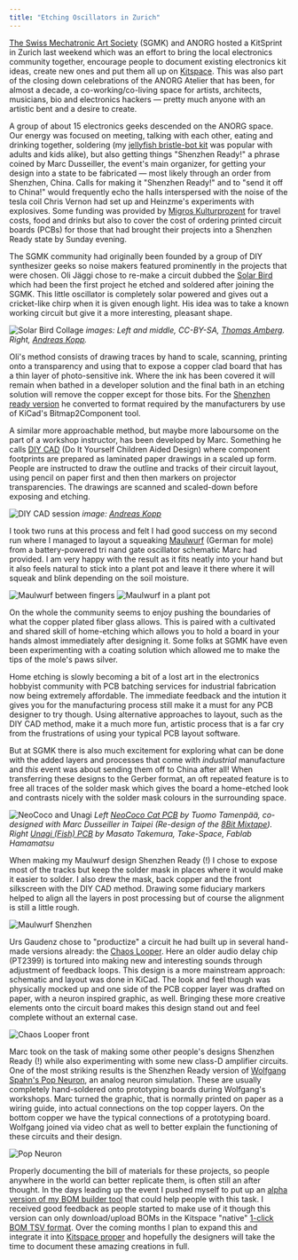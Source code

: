 ```yaml
---
title: "Etching Oscillators in Zurich"
---
```

[The Swiss Mechatronic Art Society][6] (SGMK) and ANORG hosted a KitSprint in Zurich last weekend which was an effort to bring the local electronics community together, encourage people to document existing electronics kit ideas, create new ones and put them all up on [Kitspace][3].
This was also part of the closing down celebrations of the ANORG Atelier that has been, for almost a decade, a co-working/co-living space for artists, architects, musicians, bio and electronics hackers — pretty much anyone with an artistic bent and a desire to create.

A group of about 15 electronics geeks descended on the ANORG space. Our energy was focused on meeting, talking with each other, eating and drinking together, soldering (my [jellyfish bristle-bot kit](https://kitspace.org/jelly) was popular with adults and kids alike), but also getting things "Shenzhen Ready!" a phrase coined by Marc Dusseiller, the event's main organizer, for getting your design into a state to be fabricated — most likely through an order from Shenzhen, China. Calls for making it "Shenzhen Ready!" and to "send it off to China!" would frequently echo the halls interspersed with the noise of the tesla coil Chris Vernon had set up and Heinzme's experiments with explosives. Some funding was provided by [Migros Kulturprozent](https://www.migros-kulturprozent.ch) for travel costs, food and drinks but also to cover the cost of ordering printed circuit boards (PCBs) for those that had brought their projects into a Shenzhen Ready state by Sunday evening.

The SGMK community had originally been founded by a group of DIY synthesizer geeks so noise makers featured prominently in the projects that were chosen. Oli Jäggi chose to re-make a circuit dubbed the [Solar Bird][7] which had been the first project he etched and soldered after joining the SGMK. This little oscillator is completely solar powered and gives out a cricket-like chirp when it is given enough light. His idea was to take a known working circuit but give it a more interesting, pleasant shape.

![Solar Bird Collage](/images/entry5/solar_bird_progress.png)
*images: Left and middle, CC-BY-SA, [Thomas Amberg](https://www.flickr.com/photos/tamberg/). Right, [Andreas Kopp](https://twitter.com/andreaskopp).*

Oli's method consists of drawing traces by hand to scale, scanning, printing onto a transparency and using that to expose a copper clad board that has a thin layer of photo-sensitive ink. Where the ink has been covered it will remain when bathed in a developer solution and the final bath in an etching solution will remove the copper except for those bits. For the [Shenzhen ready version][7] he converted to format required by the manufacturers by use of KiCad's Bitmap2Component tool.

A similar more approachable method, but maybe more laboursome on the part of a workshop instructor, has been developed by Marc. Something he calls [DIY CAD][9] (Do It Yourself Children Aided Design) where component footprints are prepared as laminated paper drawings in a scaled up form. People are instructed to draw the outline and tracks of their circuit layout, using pencil on paper first and then then markers on projector transparencies. The drawings are scanned and scaled-down before exposing and etching.

![DIY CAD session](/images/entry5/diy_cad.png)
*image: [Andreas Kopp](https://twitter.com/andreaskopp)*

I took two runs at this process and felt I had good success on my second run where I managed to layout a squeaking [Maulwurf][4] (German for mole) from a battery-powered tri nand gate oscillator schematic Marc had provided. I am very happy with the result as it fits neatly into your hand but it also feels natural to stick into a plant pot and leave it there where it will squeak and blink depending on the soil moisture.

![Maulwurf between fingers](/images/entry5/maulwurf_hand.png)
![Maulwurf in a plant pot](/images/entry5/maulwurf_plant.png)

On the whole the community seems to enjoy pushing the boundaries of what the copper plated fiber glass allows. This is paired with a cultivated and shared skill of home-etching which allows you to hold a board in your hands almost immediately after designing it. Some folks at SGMK have even been experimenting with a coating solution which allowed me to make the tips of the mole's paws silver.

Home etching is slowly becoming a bit of a lost art in the electronics hobbyist community with PCB batching services for industrial fabrication now being extremely affordable. The immediate feedback and the intution it gives you for the manufacturing process still make it a must for any PCB designer to try though. Using alternative approaches to layout, such as the DIY CAD method, make it a much more fun, artistic process that is a far cry from the frustrations of using your typical PCB layout software.

But at SGMK there is also much excitement for exploring what can be done with the added layers and processes that come with _industrial_ manufacture and _this_ event was about sending them off to China after all! When transferring these designs to the Gerber format, an oft repeated feature is to free all traces of the solder mask which gives the board a home-etched look and contrasts nicely with the solder mask colours in the surrounding space.

![NeoCoco and Unagi](/images/entry5/neococo_unagi.png)
*Left [NeoCoco Cat PCB](https://kitspace.org/boards/github.com/kimitobo/neocococat/) by Tuomo Tamenpää, co-designed with Marc Dusseiller in Taipei (Re-design of the [8Bit Mixtape](https://kitspace.org/boards/github.com/8bitmixtape/8bitmixtapeneo_shenzhenready/)).*
*Right [Unagi (Fish) PCB](https://kitspace.org/boards/github.com/genericlab/unagi_gar-lampli/) by Masato Takemura, Take-Space, Fablab Hamamatsu*

When making my Maulwurf design Shenzhen Ready (!) I chose to expose most of the tracks but keep the solder mask in places where it would make it easier to solder. I also drew the mask, back copper and the front silkscreen with the DIY CAD method. Drawing some fiduciary markers helped to align all the layers in post processing but of course the alignment is still a little rough.

![Maulwurf Shenzhen](/images/entry5/maulwurf_preview.png)

Urs Gaudenz chose to "productize" a circuit he had built up in several hand-made versions already: the [Chaos Looper][8]. Here an older audio delay chip (PT2399) is tortured into making new and interesting sounds through adjustment of feedback loops. This design is a more mainstream approach: schematic and layout was done in KiCad. The look and feel though was physically mocked up and one side of the PCB copper layer was drafted on paper, with a neuron inspired graphic, as well. Bringing these more creative elements onto the circuit board makes this design stand out and feel complete without an external case.

![Chaos Looper front](/images/entry5/chaoslooper.png)

Marc took on the task of making some other people's designs Shenzhen Ready (!) while also experimenting with some new class-D amplifier circuits. One of the most striking results is the Shenzhen Ready version of [Wolfgang Spahn's Pop Neuron][5], an analog neuron simulation. These are usually completely hand-soldered onto prototyping boards during Wolfgang's workshops. Marc turned the graphic, that is normally printed on paper as a wiring guide, into actual connections on the top copper layers. On the bottom copper we have the typical connections of a prototyping board. Wolfgang joined via video chat as well to better explain the functioning of these circuits and their design.

![Pop Neuron](/images/entry5/popneuron.png)

Properly documenting the bill of materials for these projects, so people anywhere in the world can better replicate them, is often still an after thought. In the days leading up the event I pushed myself to put up an [alpha version of my BOM builder tool][1] that could help people with this task. I received good feedback as people started to make use of it though this version can only download/upload BOMs in the Kitspace "native" [1-click BOM TSV format][2].  Over the coming months I plan to expand this and integrate it into [Kitspace proper][3] and hopefully the designers will take the time to document these amazing creations in full.

[1]: https://bom-builder.kitspace.org
[2]: https://github.com/monostable/1clickBOM#usage
[3]: https://kitspace.org
[4]: https://kitspace.org/boards/github.com/kasbah/maulwurf
[5]: http://paperpcb.dernulleffekt.de/doku.php?id=pop_neuron:pop_neuron_main
[6]: http://mechatronicart.ch
[7]: https://kitspace.org/boards/github.com/sgmk/solarbird_shenzen_rdy/
[8]: https://kitspace.org/boards/github.com/gaudilabs/chaoslooper/
[9]: https://www.hackteria.org/wiki/Diy-CAD

